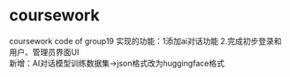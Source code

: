 # coursework
coursework code of group19
实现的功能：1添加ai对话功能
2.完成初步登录和用户、管理员界面UI  
新增：AI对话模型训练数据集->json格式改为huggingface格式
